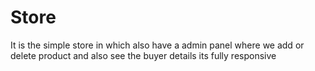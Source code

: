 # Store
It is the simple store in which also have a admin panel where we add or delete product and also see the buyer details its fully responsive
